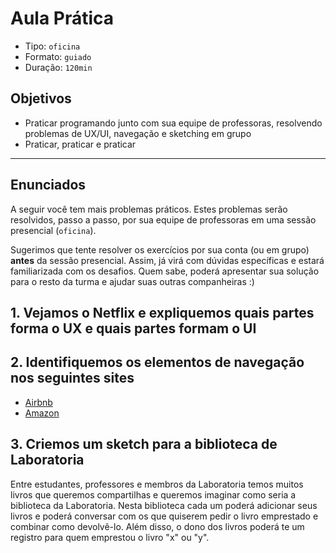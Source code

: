 # Aula Prática

* Tipo: `oficina`
* Formato: `guiado`
* Duração: `120min`

## Objetivos

* Praticar programando junto com sua equipe de professoras, resolvendo problemas de UX/UI, navegação e sketching em grupo
* Praticar, praticar e praticar

***

## Enunciados

A seguir você tem mais problemas práticos. Estes problemas serão resolvidos, passo a passo, por sua equipe de professoras em uma sessão presencial \(`oficina`\).

Sugerimos que tente resolver os exercícios por sua conta \(ou em grupo\) **antes** da sessão presencial. Assim, já virá com dúvidas específicas e estará familiarizada com os desafios. Quem sabe, poderá apresentar sua solução para o resto da turma e ajudar suas outras companheiras :\)

## 1. Vejamos o Netflix e expliquemos quais partes forma o UX e quais partes formam o UI

<!--

Neste exercício, vamos reforçar os conceitos da aula em que falamos das diferenças entre UX e UI. A ideia é gerar a discussão com base em uma plataforma que as garotas conhecem: Netflix. No Netflix encontramos muitos aspectos que melhoram a experiência do usuário sem necessariamente serem elementos de interface do usuário. Podemos começar perguntando às alunas "que elementos
da Netflix acreditam que são parte do UX e quais os elementos de UI"

Elementos UX:

- Pause e continue em qualquer dispositivo.
- Que possa haver 5 tipos de usuários
- Que eu possa procurar rapidamente a série que quero
- Que me sugira séries/filmes baseados no meu histórico
- Que a qualidade do vídeo mude automaticamente dependendo da velocidade de conexão

Elementos da interface do usuário:

- Design de botão
- As cores da marca (preto e vermelho)
- Design dos menus
- Barra de reprodução com botões para legendas, episódios, volume
- A forma, tamanho e cores das capas das séries e filmes
- A barra de avanço no andamento do conteúdo de uma série/filme

-->

## 2. Identifiquemos os elementos de navegação nos seguintes sites

* [Airbnb](http://airbnb.com/)
* [Amazon](http://amazon.com/)

<!--

Existem muitos elementos de navegação nesses sites. A ideia é dar às alunas um tempo para que elas visitem os sites e identifiquem os elementos.

Neste link estão os principais elementos que identificamos. De qualquer maneiravalorize muito a discussão proposta das meninas.

-->

## 3. Criemos um sketch para a biblioteca de Laboratoria

Entre estudantes, professores e membros da Laboratoria temos muitos livros que queremos compartilhas e queremos imaginar como seria a biblioteca da Laboratoria. Nesta biblioteca cada um poderá adicionar seus livros e poderá conversar com os que quiserem pedir o livro emprestado e combinar como devolvê-lo. Além disso, o dono dos livros poderá te um registro para quem emprestou o livro "x" ou "y".

<!--

A ideia deste exercício é praticar esboços de produtos entre todas. Não existe uma solução perfeita, o que estamos procurando é gerar idéias sob uma premissa e procurá-las para praticar esboços, sem esquecer os conceitos já aprendidos, como navegação.

-->
